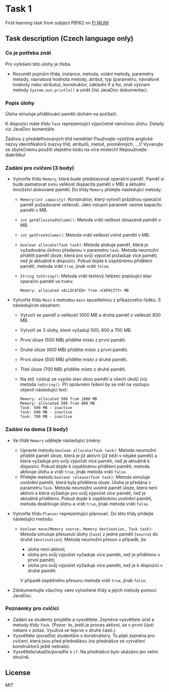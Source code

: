 # Task 1
First learning task from subject PB162 on [FI MUNI](https://www.fi.muni.cz/)

## Task description (Czech language only)
### Co je potřeba znát

Pro vyřešení této úlohy je třeba

-   Rozumět pojmům třída, instance, metoda, volání metody, parametry
    metody, návratová hodnota metody, atribut, typ (parametru, návratové
    hodnoty nebo atributu), konstruktor, základní if a for, znát význam
    metody `System.out.println()` a umět číst JavaDoc dokumentaci.
    
### Popis úlohy    

Úloha simuluje přidělování paměti úlohám na počítači.

K dispozici máte třídu `Task` reprezentující výpočetně náročnou úlohu.
Detaily viz JavaDoc komentáře.

Žádnou z předdefinovaných tříd neměňte! Používejte výstižné anglické
názvy identifikátorů (názvy tříd, atributů, metod, proměnných, ...)!
Vyvarujte se zbytečnému použití stejného kódu na více místech!
Nepoužívejte diakritiku!

### Zadání pro cvičení (3 body)
-   Vytvořte třídu `Memory`, která bude představovat operační paměť.
    Paměť si bude pamatovat svou velikost (kapacita paměti v MB) a
    aktuální množství alokované paměti. Do třídy `Memory` přidejte
    následující metody:
    -   `Memory(int capacity)`: Konstruktor, který vytvoří prázdnou
        operační paměť požadované velikosti. Jako vstupní parametr vezme
        kapacitu paměti v MB.
    -   `int getAllocatedVolume()`: Metoda vrátí velikost obsazené
        paměti v MB.
    -   `int getFreeVolume()`: Metoda vrátí velikost volné paměti v MB.
    -   `boolean allocate(Task task)`: Metoda alokuje paměť, která je
        vyžadována úlohou předanou v parametru `task`. Metoda neumožní
        přidělit paměť úloze, která pro svůj výpočet požaduje více
        paměti, než je aktuálně k dispozici. Pokud dojde k úspěšnému
        přidělení paměti, metoda vrátí `true`, jinak vrátí `false`.
    -   `String toString()`: Metoda vrátí textový řetězec popisující
        stav operační paměti ve tvaru:

            Memory: allocated <ALLOCATED> from <CAPACITY> MB

-   Vytvořte třídu `Main` s metodou `main` spustitelnou z příkazového
    řádku. S následujícím obsahem:
    -   Vytvoří se paměť o velikosti 1000 MB a druhá paměť o velikosti
        800 MB.
    -   Vytvoří se 3 úlohy, které vyžadují 500, 600 a 700 MB.
    -   První úloze (500 MB) přidělte místo z první paměti.
    -   Druhé úloze (600 MB) přidělte místo z první paměti.
    -   První úloze (500 MB) přidělte místo z druhé paměti.
    -   Třetí úloze (700 MB) přidělte místo z druhé paměti.
    -   Na std. výstup se vypíše stav obou pamětí a všech úkolů (viz
        metoda `toString()`. Při správném řešení by se měl na výstupu
        objevit následující text:

            Memory: allocated 500 from 1000 MB
            Memory: allocated 500 from 800 MB
            Task: 500 MB - inactive
            Task: 600 MB - inactive
            Task: 700 MB - inactive

### Zadání na doma (3 body)
-   Ve třídě `Memory` udělejte následující změny:
    -   Upravte metodu `boolean allocate(Task task)`: Metoda neumožní
        přidělit paměť úloze, která je již aktivní (již běží v nějaké
        paměti) a která vyžaduje pro svůj výpočet více paměti, než je
        aktuálně k dispozici. Pokud dojde k úspěšnému přidělení paměti,
        metoda aktivuje úlohu a vrátí `true`, jinak metoda vrátí
        `false`.
    -   Přidejte metodu `boolean release(Task task)`: Metoda simuluje
        uvolnění paměti, která byla přidělena úloze. Úloha je předána v
        parametru `Task`. Metoda neumožní uvolnit paměť úloze, která
        není aktivní a která vyžaduje pro svůj výpočet více paměti, než
        je aktuálně přiděleno. Pokud dojde k úspěšnému uvolnění paměti,
        metoda deaktivuje úlohu a vrátí `true`, jinak metoda vrátí
        `false`.

-   Vytvořte třídu `Planner` reprezentující plánovač. Do této třídy
    přidejte následující metodu:
    -   `boolean move(Memory source, Memory destination, Task task)`:
        Metoda simuluje přesunutí úlohy (`task`) z jedné paměti
        (`source`) do druhé (`destination`). Metoda neumožní přesun v
        případě, že:
        -   úloha není aktivní;
        -   úloha pro svůj výpočet vyžaduje více paměti, než je
            přiděleno v první paměti;
        -   úloha pro svůj výpočet vyžaduje více paměti, než je k
            dispozici v druhé paměti.

        V případě úspěšného přesunu metoda vrátí `true`, jinak `false`.
-   Zdokumentujte všechny vámi vytvořené třídy a jejich metody pomocí
    JavaDoc.

### Poznámky pro cvičící
-   Zadání se studenty projděte a vysvětlete. Zejména vysvětlete účel a
    metody třídy `Task`. (Pozor: to, jestli je proces aktivní, se v
    první části nebere v potaz. Využívá se teprve v druhé části.).
-   Vysvětlete (poraďte) studentům s konstruktory. To platí zejména pro
    cvičení, která jsou před přednáškou (na přednášce se vytváření
    konstruktorů ještě nebralo).
-   Vysvětlete/ukažte/poraďte s `if`. Na přednášce bylo ukázáno jen
    velmi stručně.

## License
MIT